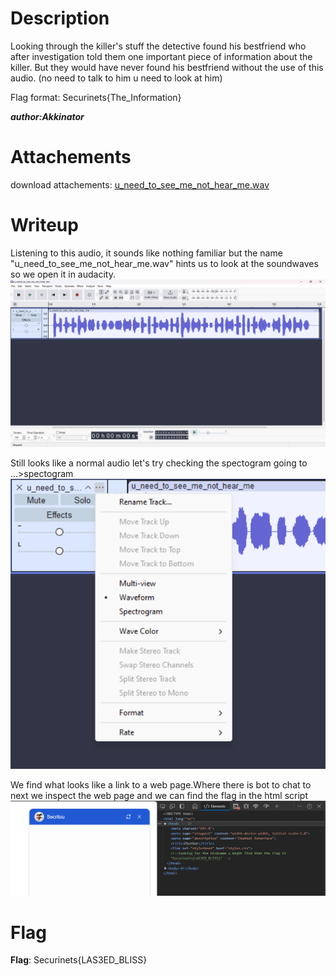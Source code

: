 # Description
Looking through the killer's stuff the detective found his bestfriend who after investigation told them one important piece of information about the killer.
But they would have never found his bestfriend without the use of this audio.
(no need to talk to him u need to look at him)

Flag format: Securinets{The_Information}

***author:Akkinator***

# Attachements
download attachements: [u_need_to_see_me_not_hear_me.wav](src/u_need_to_see_me_not_hear_me.wav)

# Writeup
Listening to this audio, it sounds like nothing familiar but the name "u_need_to_see_me_not_hear_me.wav" hints us to look at the soundwaves so we open it in audacity.
![alt text](src/image.png)

Still looks like a normal audio let's try checking the spectogram going to ...>spectogram 
![alt text](src/image-1.png)

We find what looks like a link to a web page.Where there is bot to chat to next we inspect the web page and we can find the flag in the html script
![alt text](src/image-2.png)

# Flag
**Flag**: Securinets{LAS3ED_BLISS}
